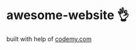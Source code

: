 # awesome-website :ok_hand:                                                                                                                                                                                                                                           
built with help of <a href="http://johnelder.com/">codemy.com</a>
